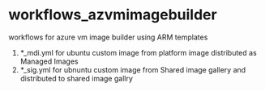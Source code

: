 # workflows_azvmimagebuilder
workflows for azure vm image builder using ARM templates 

1. *_mdi.yml for ubuntu custom image from platform image distributed as Managed Images 
2. *_sig.yml for ubnuntu custom image from Shared image gallery and distributed to shared image gallry
